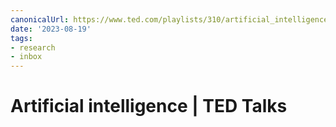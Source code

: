 ```yaml
---
canonicalUrl: https://www.ted.com/playlists/310/artificial_intelligence
date: '2023-08-19'
tags:
- research
- inbox
---
```


# Artificial intelligence | TED Talks